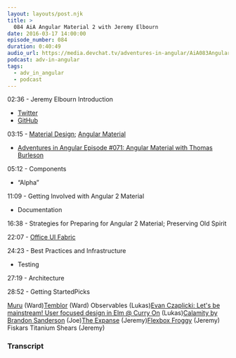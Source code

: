 ```yaml
---
layout: layouts/post.njk
title: >
  084 AiA Angular Material 2 with Jeremy Elbourn
date: 2016-03-17 14:00:00
episode_number: 084
duration: 0:40:49
audio_url: https://media.devchat.tv/adventures-in-angular/AiA083AngularMaterial2.mp3
podcast: adv-in-angular
tags:
  - adv_in_angular
  - podcast
---
```


02:36 - Jeremy Elbourn Introduction

- [Twitter](https://twitter.com/jelbourn)
- [GitHub](https://github.com/jelbourn)

03:15 - [Material Design](https://www.google.com/design/spec/material-design/introduction.html); [Angular Material](https://material.angularjs.org/latest/)

- [Adventures in Angular Episode #071: Angular Material with Thomas Burleson](https://devchat.tv/adventures-in-angular/071-aia-angular-material-with-thomas-burleson)

05:12 - Components

- “Alpha”

11:09 - Getting Involved with Angular 2 Material

- Documentation

16:38 - Strategies for Preparing for Angular 2 Material; Preserving Old Spirit

22:07 -&nbsp;[Office UI Fabric](https://dev.office.com/fabric)

24:23 - Best Practices and Infrastructure

- Testing

27:19 - Architecture

28:52 - Getting StartedPicks

[Muru](https://www.merufilm.com/) (Ward)[Temblor](https://temblor.net/) (Ward) Observables (Lukas)[Evan Czaplicki: Let's be mainstream! User focused design in Elm @ Curry On](https://www.youtube.com/watch?v=oYk8CKH7OhE) (Lukas)[Calamity by Brandon Sanderson](https://www.amazon.com/Calamity-The-Reckoners-Brandon-Sanderson/dp/0385743602) (Joe)[The Expanse](https://www.syfy.com/theexpanse) (Jeremy)[Flexbox Froggy](https://flexboxfroggy.com/) (Jeremy) Fiskars Titanium Shears (Jeremy)

### Transcript
